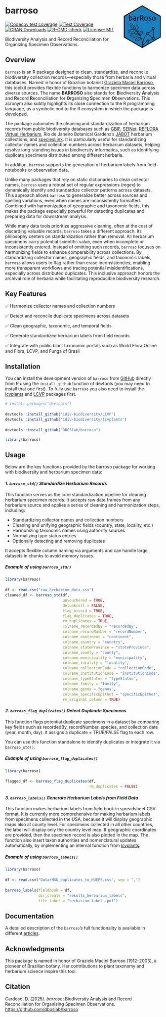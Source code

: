 
<!-- README.md is generated from README.Rmd. Please edit that file -->

# barroso <img src="figures/barroso_hex_sticker.png" align="right" alt="" width="120" />

<!-- badges: start -->

[![Codecov test
coverage](https://codecov.io/gh/DBOSlab/barroso/graph/badge.svg)](https://app.codecov.io/gh/DBOSlab/barroso)
[![Test
Coverage](https://github.com/DBOSlab/barroso/actions/workflows/test-coverage.yaml/badge.svg)](https://github.com/DBOSlab/barroso/actions/workflows/test-coverage.yaml)
[![CRAN
Downloads](https://cranlogs.r-pkg.org/badges/grand-total/barroso)](https://cran.r-project.org/package=barroso)
[![R-CMD-check](https://github.com/DBOSlab/barroso/actions/workflows/R-CMD-check.yaml/badge.svg)](https://github.com/DBOSlab/barroso/actions/workflows/R-CMD-check.yaml)
[![License:
MIT](https://img.shields.io/badge/license-MIT-blue.svg)](LICENSE)
<!-- badges: end -->

Biodiversity Analysis and Record Reconciliation for Organizing Specimen
Observations.  
  
  

## Overview

`barroso` is an R package designed to clean, standardize, and reconcile
biodiversity collection records—especially those from herbaria and
virtual databases. Named in honor of Brazilian botanist [Graziela Maciel
Barroso](https://www.gov.br/jbrj/pt-br/assuntos/colecoes/arquivistica/graziela-maciel-barroso),
this toolkit provides flexible functions to harmonize specimen data
across diverse sources. The name **BARROSO** also stands for:
**B**iodiversity **A**nalysis and **R**ecord **R**econciliation for
**O**rganizing **S**pecimen **O**bservations. This acronym also subtly
highlights its close connection to the R programming language, as a
symbolic nod to the R ecosystem in which the package is developed.

The package automates the cleaning and standardization of herbarium
records from public biodiversity databases such as
[GBIF](https://www.gbif.org),
[SEINet](https://swbiodiversity.org/seinet/), [REFLORA Virtual
Herbarium](https://floradobrasil.jbrj.gov.br/reflora/herbarioVirtual/),
Rio de Janeiro Botanical Gardens’s
[JABOT](https://jabot.jbrj.gov.br/v3/consulta.php) herbarium
collections, and [speciesLink](https://specieslink.net). It is
particularly useful for standardizing collector names and collection
numbers across herbarium datasets, helping resolve long-standing issues
in biodiversity informatics, such as identifying duplicate specimens
distributed among different herbaria.

In addition, `barroso` supports the generation of herbarium labels from
field notebooks or observation data.

Unlike many packages that rely on static dictionaries to clean collector
names, `barroso` uses a robust set of regular expressions (regex) to
dynamically identify and standardize collector patterns across datasets.
This approach allows `barroso` to generalize better across sources and
spelling variations, even when names are inconsistently formatted.
Combined with harmonization of geographic and taxonomic fields, this
makes the package especially powerful for detecting duplicates and
preparing data for downstream analysis.

While many data tools prioritize aggressive cleaning, often at the cost
of discarding valuable records, `barroso` takes a different approach.
Its philosophy centers on standardization rather than removal. All
herbarium specimens carry potential scientific value, even when
incomplete or inconsistently entered. Instead of omitting such records,
`barroso` focuses on harmonizing fields to enhance comparability across
collections. By standardizing collector names, geographic fields, and
taxonomic labels, `barroso` allows users to flag rather than erase
inconsistencies, enabling more transparent workflows and tracing
potential misidentifications, especially across distributed duplicates.
This inclusive approach honors the archival role of herbaria while
facilitating reproducible biodiversity research.  
  
  

## Key Features

✅ Harmonize collector names and collection numbers

✅ Detect and reconcile duplicate specimens across datasets

✅ Clean geographic, taxonomic, and temporal fields

✅ Generate standardized herbarium labels from field records

✅ Integrate with public blant taxonomic portals such as World Flora
Online and Flora, LCVP, and Funga of Brasil  
  
  

## Installation

You can install the development version of `barroso` from
[GitHub](https://github.com/) directly from R using the `install_github`
function of devtools (you may need to install that one first). To fully
use `barroso` you also need to install the
[lcvplants](https://idiv-biodiversity.github.io/lcvplants/) and
[LCVP](https://github.com/idiv-biodiversity/LCVP) packages first.

``` r
# install.packages("devtools")

devtools::install_github("idiv-biodiversity/LCVP")
devtools::install_github("idiv-biodiversity/lcvplants")

devtools::install_github("DBOSlab/barroso")
```

``` r
library(barroso)
```

  
  

## Usage

Below are the key functions provided by the barroso package for working
with biodiversity and herbarium specimen data:  
  
  

#### *1. `barroso_std()` Standardize Herbarium Records*

This function serves as the core standardization pipeline for cleaning
herbarium specimen records. It accepts raw data frames from any
herbarium source and applies a series of cleaning and harmonization
steps, including:

- Standardizing collector names and collection numbers
- Cleaning and unifying geographic fields (country, state, locality,
  etc.)
- Harmonizing taxonomic names using authority sources
- Normalizing type status entries
- Optionally detecting and removing duplicates

It accepts flexible column naming via arguments and can handle large
datasets in chunks to avoid memory issues.  
  

##### Example of using `barroso_std()`

``` r
library(barroso)

df <- read.csv("raw_herbarium_data.csv")
cleaned_df <- barroso_std(df,
                          unvouchered = TRUE,
                          delunkcoll = FALSE,
                          flag_missid = TRUE,
                          flag_duplicates = TRUE,
                          rm_duplicates = TRUE,
                          colname_recordedBy = "recordedBy",
                          colname_recordNumber = "recordNumber",
                          colname_continent = "continent", 
                          colname_country = "country",
                          colname_stateProvince = "stateProvince",
                          colname_county = "county",
                          colname_municipality = "municipality",
                          colname_locality = "locality",
                          colname_collectionCode = "collectionCode",
                          colname_institutionCode = "institutionCode",
                          colname_typeStatus = "typeStatus",
                          colname_family = "family",
                          colname_genus = "genus",
                          colname_specificEpithet = "specificEpithet", 
                          rm_original_column = TRUE)
```

  
  
  

#### *2. `barroso_flag_duplicates()` Detect Duplicate Specimens*

This function flags potential duplicate specimens in a dataset by
comparing key fields such as recordedBy, recordNumber, species, and
collection date (year, month, day). It assigns a duplicate = TRUE/FALSE
flag to each row.

You can use this function standalone to identify duplicates or integrate
it via `barroso_std()`.  
  

##### Example of using `barroso_flag_duplicates()`

``` r
library(barroso)

flagged_df <- barroso_flag_duplicates(df,
                                      rm_duplicates = FALSE)
```

  
  
  

#### *3. `barroso_labels()` Generate Herbarium Labels from Field Data*

This function makes herbarium labels from field book in spreadsheet CSV
format. It is currently more comprehensive for making herbarium labels
from specimens collected in the USA, because it will display geographic
maps also at county level. For specimens collected in all other
countries, the label will display only the country level map. If
geographic coordinates are provided, then the specimen record is also
plotted in the map. The function also insert taxon authorities and
nomenclatural updates automatically, by implementing an internal
function from
[lcvplants](https://idiv-biodiversity.github.io/lcvplants/).  
  

##### Example of using `barroso_labels()`

``` r
library(barroso)

df <- read.csv("Data/MSU_duplicates_to_HUEFS.csv", sep = ",")

barroso_labels(fieldbook = df,
               dir_create = "results_herbarium_labels",
               file_label = "herbarium_labels.pdf")
```

  
  
  

## Documentation

A detailed description of the `barroso`’s full functionality is
available in different [articles](https://dboslab.github.io/barroso/).  
  
  

## Acknowledgments

This package is named in honor of Graziela Maciel Barroso (1912–2003), a
pioneer of Brazilian botany. Her contributions to plant taxonomy and
herbarium science inspire this tool.  
  
  

## Citation

Cardoso, D. (2025). *barroso*: Biodiversity Analysis and Record
Reconciliation for Organizing Specimen Observations.
<https://github.com/dboslab/barroso>
